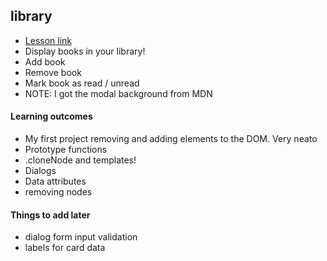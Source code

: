 ## library
- [Lesson link](https://www.theodinproject.com/lessons/node-path-javascript-library)
- Display books in your library!
- Add book
- Remove book
- Mark book as read / unread
- NOTE: I got the modal background from MDN

#### Learning outcomes
- My first project removing and adding elements to the DOM. Very neato
- Prototype functions
- .cloneNode and templates!
- Dialogs
- Data attributes
- removing nodes

#### Things to add later
- dialog form input validation
- labels for card data